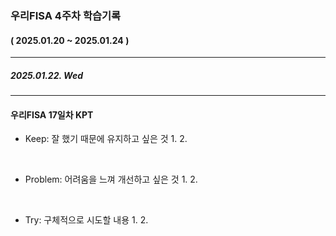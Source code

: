 ### 우리FISA 4주차 학습기록
#### ( 2025.01.20 ~ 2025.01.24 )
***
##### 2025.01.22. Wed


***
#### 우리FISA 17일차 KPT

- Keep: 잘 했기 때문에 유지하고 싶은 것
    1. 
    2. 

<br>

- Problem: 어려움을 느껴 개선하고 싶은 것
    1. 
    2. 

<br>

- Try: 구체적으로 시도할 내용
    1. 
    2. 